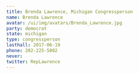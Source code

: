 ```yaml
---
title: Brenda Lawrence, Michigan Congressperson
name: Brenda Lawrence
avatar: /ui/img/avatars/Brenda_Lawrence.jpg
party: democrat
state: michigan
type: congressperson
lasthall: 2017-06-19
phone: 202-225-5802
never: 
twitter: RepLawrence
---
```

